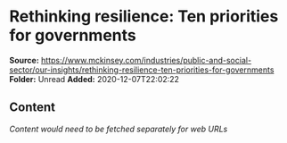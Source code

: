 # Rethinking resilience: Ten priorities for governments

**Source:** https://www.mckinsey.com/industries/public-and-social-sector/our-insights/rethinking-resilience-ten-priorities-for-governments
**Folder:** Unread
**Added:** 2020-12-07T22:02:22




## Content
*Content would need to be fetched separately for web URLs*

